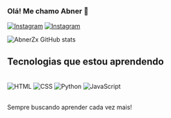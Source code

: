 ### Olá! Me chamo Abner 👋

[![Instagram](https://img.shields.io/badge/Instagram-E4405F?style=for-the-badge&logo=instagram&logoColor=white)](https://instagram.com/notfakeabner?igshid=MzNlNGNkZWQ4Mg==)
[![Instagram](https://img.shields.io/badge/LinkedIn-0077B5?style=for-the-badge&logo=linkedin&logoColor=white)](https://www.linkedin.com/in/abner-ferreira-613845250/)

![AbnerZx GitHub stats](https://github-readme-stats.vercel.app/api?username=AbnerZx&show_icons=true&theme=tokyonight)

## Tecnologias que estou aprendendo

<div style="display: inline_block"><br/>
  <img align="center" alt="HTML" src="https://img.shields.io/badge/HTML-239120?style=for-the-badge&logo=html5&logoColor=white">
   <img align="center" alt="CSS" src="https://img.shields.io/badge/CSS-239120?&style=for-the-badge&logo=css3&logoColor=white">
    <img align="center" alt="Python" src="https://img.shields.io/badge/Python-3776AB.svg?style=for-the-badge&logo=Python&logoColor=white">
    <img align="center" alt="JavaScript" src="https://img.shields.io/badge/JavaScript-F7DF1E?style=for-the-badge&logo=javascript&logoColor=black">
</div><br/>

Sempre buscando aprender cada vez mais!
